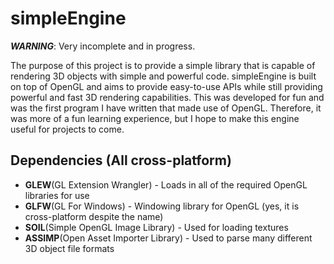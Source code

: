 # simpleEngine
***WARNING***: Very incomplete and in progress.

The purpose of this project is to provide a simple library that is capable of rendering 3D objects with simple and powerful code. simpleEngine is built on top of OpenGL and aims to provide easy-to-use APIs while still providing powerful and fast 3D rendering capabilities. This was developed for fun and was the first program I have written that made use of OpenGL. Therefore, it was more of a fun learning experience, but I hope to make this engine useful for projects to come.

## Dependencies (All cross-platform)
- **GLEW**(GL Extension Wrangler) - Loads in all of the required OpenGL libraries for use
- **GLFW**(GL For Windows) - Windowing library for OpenGL (yes, it is cross-platform despite the name)
- **SOIL**(Simple OpenGL Image Library) - Used for loading textures
- **ASSIMP**(Open Asset Importer Library) - Used to parse many different 3D object file formats